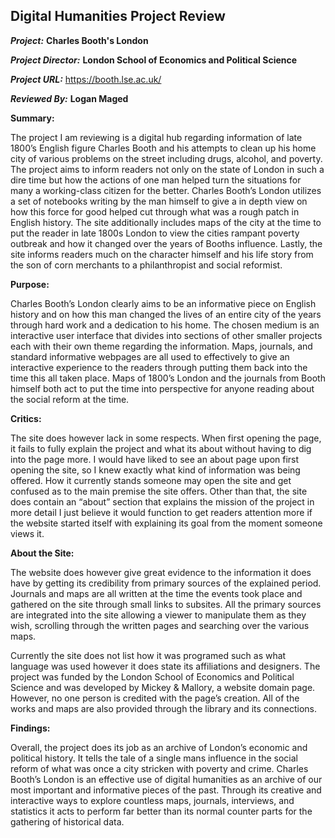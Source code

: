 ## Digital Humanities Project Review
 
***Project:*** **Charles Booth's London**
 
***Project Director:*** **London School of Economics and Political Science**
 
***Project URL:*** https://booth.lse.ac.uk/
 
***Reviewed By:*** **Logan Maged**

**Summary:**
 
The project I am reviewing is a digital hub regarding information of late 1800’s English figure Charles Booth and his attempts to clean up his home city of various problems on the street including drugs, alcohol, and poverty. The project aims to inform readers not only on the state of London in such a dire time but how the actions of one man helped turn the situations for many a working-class citizen for the better. Charles Booth’s London utilizes a set of notebooks writing by the man himself to give a in depth view on how this force for good helped cut through what was a rough patch in English history. The site additionally includes maps of the city at the time to put the reader in late 1800s London to view the cities rampant poverty outbreak and how it changed over the years of Booths influence. Lastly, the site informs readers much on the character himself and his life story from the son of corn merchants to a philanthropist and social reformist.

**Purpose:**
 
Charles Booth’s London clearly aims to be an informative piece on English history and on how this man changed the lives of an entire city of the years through hard work and a dedication to his home. The chosen medium is an interactive user interface that divides into sections of other smaller projects each with their own theme regarding the information. Maps, journals, and standard informative webpages are all used to effectively to give an interactive experience to the readers through putting them back into the time this all taken place. Maps of 1800’s London and the journals from Booth himself both act to put the time into perspective for anyone reading about the social reform at the time.

**Critics:**
 
The site does however lack in some respects. When first opening the page, it fails to fully explain the project and what its about without having to dig into the page more. I would have liked to see an about page upon first opening the site, so I knew exactly what kind of information was being offered. How it currently stands someone may open the site and get confused as to the main premise the site offers. Other than that, the site does contain an “about” section that explains the mission of the project in more detail I just believe it would function to get readers attention more if the website started itself with explaining its goal from the moment someone views it.

**About the Site:**
 
The website does however give great evidence to the information it does have by getting its credibility from primary sources of the explained period. Journals and maps are all written at the time the events took place and gathered on the site through small links to subsites. All the primary sources are integrated into the site allowing a viewer to manipulate them as they wish, scrolling through the written pages and searching over the various maps.

Currently the site does not list how it was programed such as what language was used however it does state its affiliations and designers. The project was funded by the London School of Economics and Political Science and was developed by Mickey & Mallory, a website domain page. However, no one person is credited with the page’s creation. All of the works and maps are also provided through the library and its connections.

**Findings:**
 
Overall, the project does its job as an archive of London’s economic and political history. It tells the tale of a single mans influence in the social reform of what was once a city stricken with poverty and crime. Charles Booth’s London is an effective use of digital humanities as an archive of our most important and informative pieces of the past. Through its creative and interactive ways to explore countless maps, journals, interviews, and statistics it acts to perform far better than its normal counter parts for the gathering of historical data.
